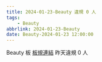 ```yaml
---
title: 2024-01-23-Beauty 違規 0 人
tags:
    - Beauty
abbrlink: 2024-01-23-Beauty
date: Beauty-2024-01-23 12:00:00
---
```

Beauty 板 [板規連結](https://www.ptt.cc/bbs/Beauty/M.1630069980.A.84B.html)
昨天違規 0 人
